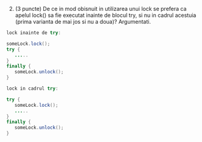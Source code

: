 2. (3 puncte) De ce in mod obisnuit in utilizarea unui lock se prefera ca apelul lock() sa fie executat inainte de blocul try, si nu in cadrul acestuia (prima varianta de mai jos si nu a doua)? Argumentati.

```java
lock inainte de try:

someLock.lock();
try {
   .....
}
finally {
   someLock.unlock();
}

lock in cadrul try:

try {
   someLock.lock();
   .....
}
finally {
   someLock.unlock();
}
```